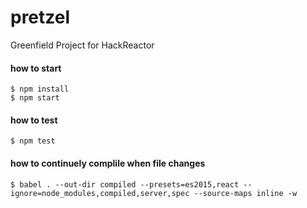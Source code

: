 # pretzel
Greenfield Project for HackReactor

#### how to start
```shell
$ npm install
$ npm start
```

#### how to test
```shell
$ npm test
```

#### how to continuely complile when file changes
```shell
$ babel . --out-dir compiled --presets=es2015,react --ignore=node_modules,compiled,server,spec --source-maps inline -w
```
